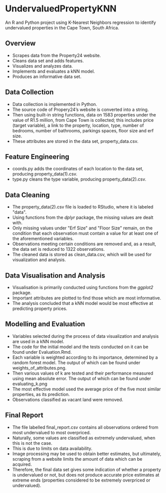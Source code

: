 # UndervaluedPropertyKNN
An R and Python project using K-Nearest Neighbors regression to identify undervalued properties in the Cape Town, South Africa.

## Overview 
* Scrapes data from the Property24 website.
* Cleans data set and adds features.
* Visualizes and analyzes data.
* Implements and evaluates a kNN model.
* Produces an informative data set. 

## Data Collection 
* Data collection is implemented in Python. 
* The source code of Propery24’s website is converted into a string.
* Then using built-in string functions, data on 1583 properties under the value of R1.5 million, from Cape Town is collected; this includes price (target variable), a link to the property, location, type, number of bedrooms, number of bathrooms, parkings spaces, floor size and erf size.
* These attributes are stored in the data set, property_data.csv.

## Feature Engineering 
* coords.py adds the coordinates of each location to the data set, producing property_data(1).csv.
* type.py cleans the type variable, producing property_data(2).csv.

## Data Cleaning 
* The property_data(2).csv file is loaded to RStudio, where it is labeled "data".
* Using functions from the *dplyr* package, the missing values are dealt with.
* Only missing values under "Erf Size" and "Floor Size" remain, on the condition that each observation must contain a value for at least one of the aforementioned variables. 
* Observations meeting certain conditions are removed and, as a result, the data set is reduced to 1322 observations.
* The cleaned data is stored as clean_data.csv, which will be used for visualization and analysis. 

## Data Visualisation and Analysis 
* Visualisation is primarily conducted using functions from the *ggplot2* package.
* Important attributes are plotted to find those which are most informative.
* The analysis concluded that a kNN model would be most effective at predicting property prices.

## Modelling and Evaluation
* Variables selected during the process of data visualization and analysis are used in a kNN model.
* The code for the initial model and the tests conducted on it can be found under Evaluation.Rmd.
* Each variable is weighted according to its importance, determined by a random forest model. The output of which can be found under weights_of_attributes.png.
* Then various values of k are tested and their performance measured using mean absolute error. The output of which can be found under evaluating_k.png
* The most effective model used the average price of the five most similar properties, as its prediction.
* Observations classified as vacant land were removed.

## Final Report
* The file labelled final_report.csv contains all observations ordered from most undervalued to most overpriced.
* Naturally, some values are classified as extremely undervalued, when this is not the case.
* This is due to limits on data availability.
* Image processing may be used to obtain better estimates, but ultimately, scraping from a website limits the amount of data which can be acquired.
* Therefore, the final data set gives some indication of whether a property is undervalued or not, but does not produce accurate price estimates at extreme ends (properties considered to be extremely overpriced or undervalued). 



  
